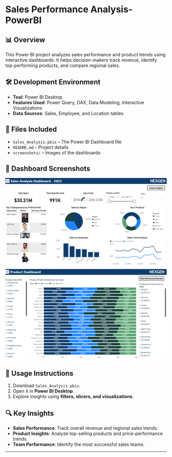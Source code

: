 # Sales Performance Analysis-PowerBI

## 📊 Overview  
This Power BI project analyzes sales performance and product trends using interactive dashboards. It helps decision-makers track revenue, identify top-performing products, and compare regional sales.  

## 🛠️ Development Environment  
- **Tool**: Power BI Desktop  
- **Features Used**: Power Query, DAX, Data Modeling, Interactive Visualizations  
- **Data Sources**: Sales, Employee, and Location tables  

## 📂 Files Included  
- `Sales_Analysis.pbix` – The Power BI Dashboard file  
- `README.md` – Project details  
- `screenshots/` – Images of the dashboards  

## 📸 Dashboard Screenshots  
![Sales Dashboard](https://github.com/mariyamjabir/Sales-Performance-Analysis---PowerBI/blob/main/Sales%20Dashboard.png)
![Product Dashboard](https://github.com/mariyamjabir/Sales-Performance-Analysis---PowerBI/blob/main/Product%20Insights.png)

## 🚀 Usage Instructions  
1. Download `Sales_Analysis.pbix`.  
2. Open it in **Power BI Desktop**.  
3. Explore insights using **filters, slicers, and visualizations**.  

## 🔍 Key Insights  
- **Sales Performance**: Track overall revenue and regional sales trends.  
- **Product Insights**: Analyze top-selling products and price-performance trends.  
- **Team Performance**: Identify the most successful sales teams.  

---


